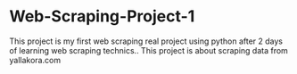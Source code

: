 # Web-Scraping-Project-1
This project is my first web scraping real project using python after 2 days of learning web scraping technics..
This project is about scraping data from yallakora.com 
